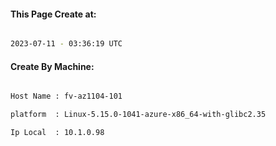 
   
#### This Page Create at:

```bash

2023-07-11 - 03:36:19 UTC

```

#### Create By Machine:

```bash

Host Name : fv-az1104-101

platform  : Linux-5.15.0-1041-azure-x86_64-with-glibc2.35

Ip Local  : 10.1.0.98

```

